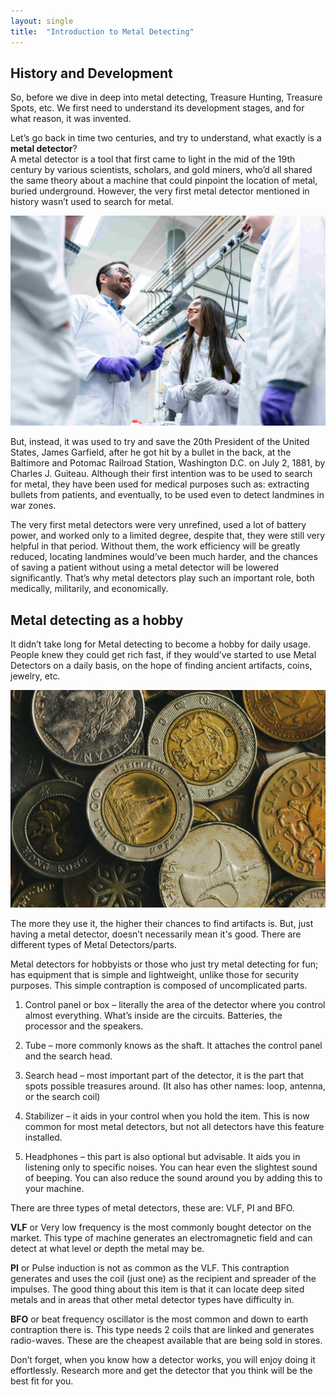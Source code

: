 ```yaml
---
layout: single
title:  "Introduction to Metal Detecting"
---
```


## History and Development

So, before we dive in deep into metal detecting, Treasure Hunting, Treasure Spots, etc.
We first need to understand its development stages, and for what reason, it was invented. 


Let’s go back in time two centuries, and try to understand, what exactly is a **metal detector**?  
A metal detector is a tool that first came to light in the mid of the 19th century by various scientists, scholars, and gold miners, who’d all shared the same theory about a machine that could pinpoint the location of metal, buried underground. 
However, the very first metal detector mentioned in history wasn’t used to search for metal.  

![Scientist discussion](/assets/images/Scientists-discussion.jpg)
  
But, instead, it was used to try and save the 20th President of the United States, James Garfield, after he got hit by a bullet in the back, at the Baltimore and Potomac Railroad Station, Washington D.C. on July 2, 1881, by Charles J. Guiteau. 
Although their first intention was to be used to search for metal, they have been used for medical purposes such as: extracting bullets from patients, and eventually, to be used even to detect landmines in war zones. 


The very first metal detectors were very unrefined, used a lot of battery power, and worked only to a limited degree, despite that, they were still very helpful in that period. 
Without them, the work efficiency will be greatly reduced, locating landmines would’ve been much harder, and the chances of saving a patient without using a metal detector will be lowered significantly. 
That’s why metal detectors play such an important role, both medically, militarily, and economically.

## Metal detecting as a hobby

It didn’t take long for Metal detecting to become a hobby for daily usage.
People knew they could get rich fast, if they would’ve started to use Metal Detectors on a daily basis, on the hope of finding ancient artifacts, coins, jewelry, etc.

<img src="/assets/images/Gold-coins.jpg" alt="Gold coins"> 

The more they use it, the higher their chances to find artifacts is.
But, just having a metal detector, doesn’t necessarily mean it's good.
There are different types of Metal Detectors/parts.

Metal detectors for hobbyists or those who just try metal detecting for fun; has equipment that is simple and lightweight, unlike those for security purposes. This simple contraption is composed of uncomplicated parts.

1. Control panel or box – literally the area of the detector where you control almost everything.
What’s inside are the circuits. Batteries, the processor and the speakers.

2. Tube – more commonly knows as the shaft. It attaches the control panel and the search head.

3. Search head – most important part of the detector, it is the part that spots possible treasures around. (It also has other names: loop, antenna, or the search coil)

4. Stabilizer – it aids in your control when you hold the item.
This is now common for most metal detectors, but not all detectors have this feature installed.

5. Headphones – this part is also optional but advisable. It aids you in listening only to specific noises.
You can hear even the slightest sound of beeping. You can also reduce the sound around you by adding this to your machine.

There are three types of metal detectors, these are: VLF, PI and BFO. 

**VLF** or Very low frequency is the most commonly bought detector on the market. This type of machine generates an electromagnetic field and can detect at what level or depth the metal may be. 

**PI** or Pulse induction is not as common as the VLF. This contraption generates and uses the coil (just one) as the recipient and spreader of the impulses. The good thing about this item is that it can locate deep sited metals and in areas that other metal detector types have difficulty in. 

**BFO** or beat frequency oscillator is the most common and down to earth contraption there is. This type needs 2 coils that are linked and generates radio-waves. These are the cheapest available that are being sold in stores. 

Don’t forget, when you know how a detector works, you will enjoy doing it effortlessly. Research more and get the detector that you think will be the best fit for you.